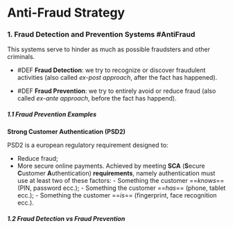 # Anti-Fraud Strategy
### 1. Fraud Detection and Prevention Systems #AntiFraud
This systems serve to hinder as much as possible fraudsters and other criminals.
- #DEF **Fraud Detection**: we try to recognize or discover fraudulent activities (also called *ex-post approach*, after the fact has happened).

- #DEF **Fraud Prevention**:  we try to entirely avoid or reduce fraud (also called *ex-ante approach*, before the fact has happend).

##### 1.1 Fraud Prevention Examples
**Strong Customer Authentication (PSD2)**

PSD2 is a european regulatory requirement designed to:
- Reduce fraud;
- More secure online payments.
	Achieved by meeting **SCA** (**S**ecure **C**ustomer **A**uthentication) **requirements**, namely authentication must use at least two of these factors:
			- Something the customer ==*knows*== (PIN, password ecc.);
			- Something the customer ==*has*== (phone, tablet ecc.);
			- Something the customer ==*is*== (fingerprint, face recognition ecc.). 



##### 1.2 Fraud Detection vs Fraud Prevention

